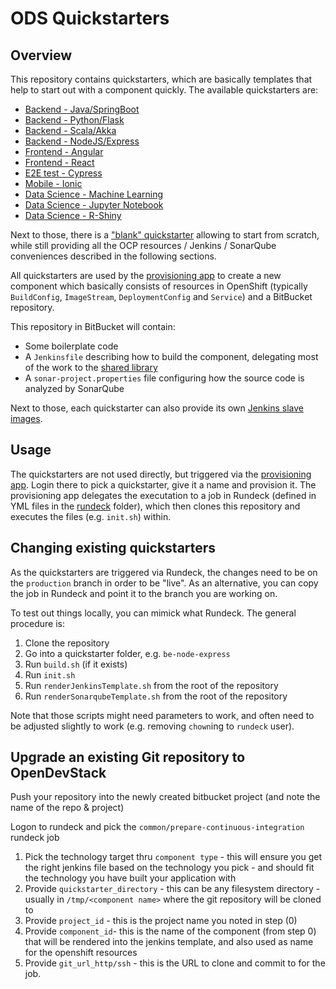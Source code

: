 # ODS Quickstarters

## Overview

This repository contains quickstarters, which are basically templates that help to start out with a component quickly. The available quickstarters are:

- [Backend - Java/SpringBoot](https://github.com/opendevstack/ods-project-quickstarters/blob/master/boilerplates/be-springboot/README.md)
- [Backend - Python/Flask](https://github.com/opendevstack/ods-project-quickstarters/blob/master/boilerplates/be-python-flask/README.md)
- [Backend - Scala/Akka](https://github.com/opendevstack/ods-project-quickstarters/blob/master/boilerplates/be-scala-akka/README.md)
- [Backend - NodeJS/Express](https://github.com/opendevstack/ods-project-quickstarters/blob/master/boilerplates/be-node-express/README.md)
- [Frontend - Angular](https://github.com/opendevstack/ods-project-quickstarters/blob/master/boilerplates/fe-angular/README.md)
- [Frontend - React](https://github.com/opendevstack/ods-project-quickstarters/blob/master/boilerplates/fe-react/README.md)
- [E2E test - Cypress](https://github.com/opendevstack/ods-project-quickstarters/blob/master/boilerplates/e2e-cypress/README.md)
- [Mobile - Ionic](https://github.com/opendevstack/ods-project-quickstarters/blob/master/boilerplates/fe-ionic/README.md)
- [Data Science - Machine Learning](https://github.com/opendevstack/ods-project-quickstarters/blob/master/boilerplates/ds-ml-service/README.md)
- [Data Science - Jupyter Notebook](https://github.com/opendevstack/ods-project-quickstarters/blob/master/boilerplates/jupyter-notebook/README.md)
- [Data Science - R-Shiny](https://github.com/opendevstack/ods-project-quickstarters/blob/master/boilerplates/rshiny/README.md)

Next to those, there is a ["blank" quickstarter](https://github.com/opendevstack/ods-project-quickstarters/blob/master/boilerplates/be-docker-plain/README.md) allowing to start from scratch, while still providing all the OCP resources / Jenkins / SonarQube conveniences described in the following sections.

All quickstarters are used by the [provisioning app](https://github.com/opendevstack/ods-provisioning-app) to create a new component which basically consists of resources in OpenShift (typically `BuildConfig`, `ImageStream`, `DeploymentConfig` and `Service`) and a BitBucket repository.

This repository in BitBucket will contain:

- Some boilerplate code
- A `Jenkinsfile` describing how to build the component, delegating most of the work to the [shared library](https://github.com/opendevstack/ods-jenkins-shared-library)
- A `sonar-project.properties` file configuring how the source code is analyzed by SonarQube

Next to those, each quickstarter can also provide its own [Jenkins slave images](https://github.com/opendevstack/ods-project-quickstarters/tree/master/jenkins-slaves).


## Usage

The quickstarters are not used directly, but triggered via the [provisioning app](https://github.com/opendevstack/ods-provisioning-app). Login there to pick
a quickstarter, give it a name and provision it. The provisioning app delegates the executation to a
job in Rundeck (defined in YML files in the [rundeck](rundeck) folder), which then clones this repository and executes the files (e.g. `init.sh`) within.


## Changing existing quickstarters

As the quickstarters are triggered via Rundeck, the changes need to be on the `production` branch in order to be "live". As an alternative, you can copy the job in Rundeck and point it to the branch you
are working on.

To test out things locally, you can mimick what Rundeck. The general procedure is:

1. Clone the repository
2. Go into a quickstarter folder, e.g. `be-node-express`
3. Run `build.sh` (if it exists)
4. Run `init.sh`
5. Run `renderJenkinsTemplate.sh` from the root of the repository
6. Run `renderSonarqubeTemplate.sh` from the root of the repository

Note that those scripts might need parameters to work, and often need to be adjusted slightly to work (e.g. removing `chown`ing to `rundeck` user).


## Upgrade an existing Git repository to OpenDevStack

Push your repository into the newly created bitbucket project (and note the name of the repo & project)

Logon to rundeck and pick the `common/prepare-continuous-integration` rundeck job

1. Pick the technology target thru `component type` - this will ensure you get the right jenkins file based on the technology you pick - and should fit the technology you have built your application with
2. Provide `quickstarter_directory` - this can be any filesystem directory - usually in `/tmp/<component name>` where the git repository will be cloned to 
3. Provide `project_id` - this is the project name you noted in step (0)
4. Provide `component_id`- this is the name of the component (from step 0) that will be rendered into the jenkins template, and also used as name for the openshift resources
5. Provide `git_url_http/ssh` - this is the URL to clone and commit to for the job.
